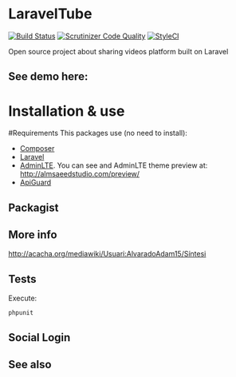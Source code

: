 # LaravelTube
[![Build Status](https://travis-ci.org/AlvaradoAdam15/LaravelTube.svg?branch=master)](https://travis-ci.org/AlvaradoAdam15/LaravelTube)
[![Scrutinizer Code Quality](https://scrutinizer-ci.com/g/AlvaradoAdam15/LaravelTube/badges/quality-score.png?b=master)](https://scrutinizer-ci.com/g/AlvaradoAdam15/LaravelTube/?branch=master)
[![StyleCI](https://styleci.io/repos/56526883/shield)](https://styleci.io/repos/56526883)

Open source project about sharing videos platform built on Laravel

See demo here:
 -------------

# Installation & use


#Requirements
This packages use (no need to install):

* [Composer](https://getcomposer.org/)
* [Laravel](http://laravel.com/)
* [AdminLTE](https://github.com/almasaeed2010/AdminLTE). You can see and AdminLTE theme preview at: http://almsaeedstudio.com/preview/
* [ApiGuard](https://github.com/chrisbjr/api-guard)

## Packagist


## More info
http://acacha.org/mediawiki/Usuari:AlvaradoAdam15/Síntesi

## Tests

Execute:

```
phpunit
```

## Social Login


## See also